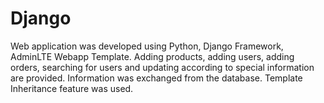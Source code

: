 # Django
Web application was developed using Python, Django Framework, AdminLTE Webapp Template.
Adding products, adding users, adding orders, searching for users and updating according to special information are provided.
Information was exchanged from the database.
Template Inheritance feature was used.
